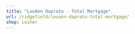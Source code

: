```yaml
---
title: "LouAnn Daprato - Total Mortgage"
url: /ridgefield/louann-daprato-total-mortgage/
shop: Leiher
---
```


